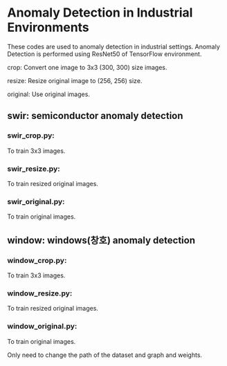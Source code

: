 # Anomaly Detection in Industrial Environments
These codes are used to anomaly detection in industrial settings.
Anomaly Detection is performed using ResNet50 of TensorFlow environment.

crop: Convert one image to 3x3 (300, 300) size images.

resize: Resize original image to (256, 256) size.

original: Use original images.

## swir: semiconductor anomaly detection
### swir_crop.py: 
To train 3x3 images.
### swir_resize.py:
To train resized original images.
### swir_original.py:
To train original images.

## window: windows(창호) anomaly detection
### window_crop.py: 
To train 3x3 images.
### window_resize.py:
To train resized original images.
### window_original.py:
To train original images.

Only need to change the path of the dataset and graph and weights.
